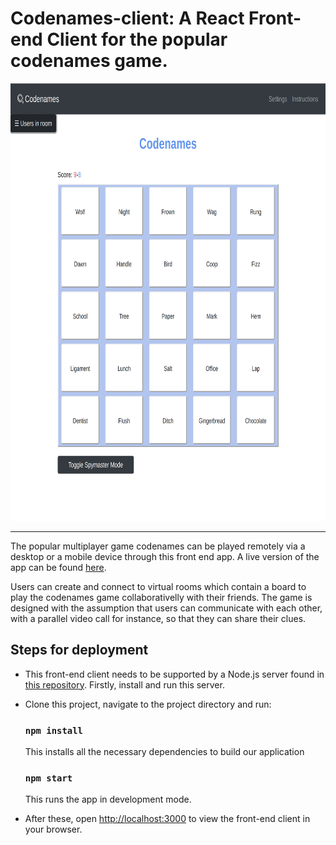 # Codenames-client: A React Front-end Client for the popular codenames game.

<p align="center">
    <img src="./screenshots/room_screenshot.png" alt="" width="720em" height="700em">
</p >

---

The popular multiplayer game codenames can be played remotely via a desktop or a mobile device through this front end app. A live version of the app can be found [here](http://codenames-live.herokuapp.com/).

Users can create and connect to virtual rooms which contain a board to play the codenames game collaborativelly with their friends. The game is designed with the assumption that users can communicate with each other, with a parallel video call for instance, so that they can share their clues.

## Steps for deployment

- This front-end client needs to be supported by a Node.js server found in [this repository](https://github.com/StamatisKourkoutas/codenames_server). Firstly, install and run this server.
- Clone this project, navigate to the project directory and run:

    ### `npm install`

    This installs all the necessary dependencies to build our application
    
    ### `npm start`

    This runs the app in development mode.<br />

-  After these, open [http://localhost:3000](http://localhost:3000) to view the front-end client in your browser.
